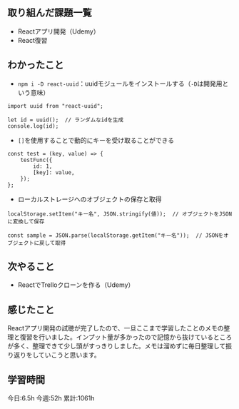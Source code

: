 ## 取り組んだ課題一覧
- Reactアプリ開発（Udemy）
- React復習
	
## わかったこと

- `npm i -D react-uuid`：uuidモジュールをインストールする（`-D`は開発用という意味）
```
import uuid from "react-uuid";

let id = uuid();  // ランダムなidを生成
console.log(id);
```
- `[]`を使用することで動的にキーを受け取ることができる
```
const test = (key, value) => {
	testFunc({
		id: 1,
		[key]: value,
	});
};
```
- ローカルストレージへのオブジェクトの保存と取得
```
localStorage.setItem("キー名", JSON.stringify(値));  // オブジェクトをJSONに変換して保存

const sample = JSON.parse(localStorage.getItem("キー名"));  // JSONをオブジェクトに戻して取得
```





## 次やること
- ReactでTrelloクローンを作る（Udemy）


## 感じたこと
Reactアプリ開発の試聴が完了したので、一旦ここまで学習したことのメモの整理と復習を行いました。インプット量が多かったので記憶から抜けているところが多く、整理できて少し頭がすっきりしました。メモは溜めずに毎日整理して振り返りをしていこうと思います。



## 学習時間
今日:6.5h
今週:52h 
累計:1061h